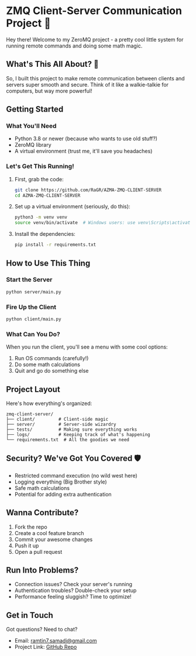 # ZMQ Client-Server Communication Project 🤖

Hey there! Welcome to my ZeroMQ project - a pretty cool little system for running remote commands and doing some math magic. 

## What's This All About? 🤔

So, I built this project to make remote communication between clients and servers super smooth and secure. Think of it like a walkie-talkie for computers, but way more powerful!

## Getting Started

### What You'll Need
- Python 3.8 or newer (because who wants to use old stuff?)
- ZeroMQ library
- A virtual environment (trust me, it'll save you headaches)

### Let's Get This Running!

1. First, grab the code:
   ```bash
   git clone https://github.com/RaGR/AZMA-ZMQ-CLIENT-SERVER
   cd AZMA-ZMQ-CLIENT-SERVER
   ```

2. Set up a virtual environment (seriously, do this):
   ```bash
   python3 -m venv venv
   source venv/bin/activate  # Windows users: use venv\Scripts\activate
   ```

3. Install the dependencies:
   ```bash
   pip install -r requirements.txt
   ```

## How to Use This Thing

### Start the Server
```bash
python server/main.py
```

### Fire Up the Client
```bash
python client/main.py
```

### What Can You Do?
When you run the client, you'll see a menu with some cool options:
1. Run OS commands (carefully!)
2. Do some math calculations
3. Quit and go do something else

## Project Layout
Here's how everything's organized:
```
zmq-client-server/
├── client/         # Client-side magic
├── server/         # Server-side wizardry
├── tests/          # Making sure everything works
├── logs/           # Keeping track of what's happening
└── requirements.txt  # All the goodies we need
```

## Security? We've Got You Covered 🛡️
- Restricted command execution (no wild west here)
- Logging everything (Big Brother style)
- Safe math calculations
- Potential for adding extra authentication

## Wanna Contribute?
1. Fork the repo
2. Create a cool feature branch
3. Commit your awesome changes
4. Push it up
5. Open a pull request

## Run Into Problems?
- Connection issues? Check your server's running
- Authentication troubles? Double-check your setup
- Performance feeling sluggish? Time to optimize!

## Get in Touch
Got questions? Need to chat?
- Email: ramtin7.samadi@gmail.com
- Project Link: [GitHub Repo](https://github.com/RaGR/AZMA-ZMQ-CLIENT-SERVER)
